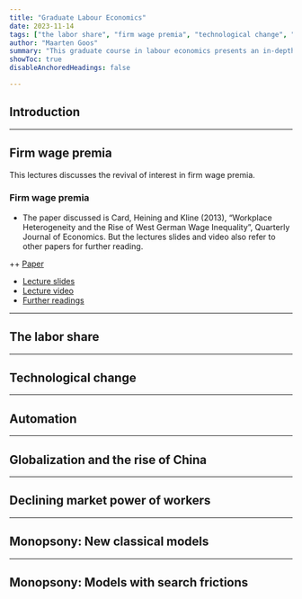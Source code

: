 ```yaml
---
title: "Graduate Labour Economics" 
date: 2023-11-14
tags: ["the labor share", "firm wage premia", "technological change", "automation", "globalization", "worker power", "monopsony"]
author: "Maarten Goos"
summary: "This graduate course in labour economics presents an in-depth overview of recent research in labour economics focussing on inequality, technological change, globalization, worker power, and monopsony. The course stresses the most recent theories as well as recent advances in empirical research designs." 
showToc: true
disableAnchoredHeadings: false

---
```


## Introduction

---

## Firm wage premia

This lectures discusses the revival of interest in firm wage premia. 

### Firm wage premia

+ The paper discussed is Card, Heining and Kline (2013), “Workplace Heterogeneity and the Rise of West German Wage Inequality”, Quarterly Journal of Economics. But the lectures slides and video also refer to other papers for further reading. 

++ [Paper]()
+ [Lecture slides]() 
+ [Lecture video]()
+ [Further readings](https://github.com/MaartenGoos/graduate_labor/tree/master/firm_wage_premia/papers)

---

## The labor share

---

## Technological change

---

## Automation

---

## Globalization and the rise of China

---

## Declining market power of workers

---

## Monopsony: New classical models

---

## Monopsony: Models with search frictions

